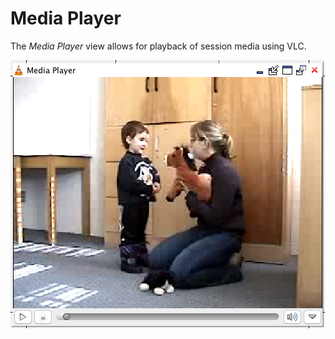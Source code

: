 # Media Player

The *Media Player* view allows for playback of session media using VLC.

![../images/EditorView_MediaPlayer.png](../images/EditorView_MediaPlayer.png)
